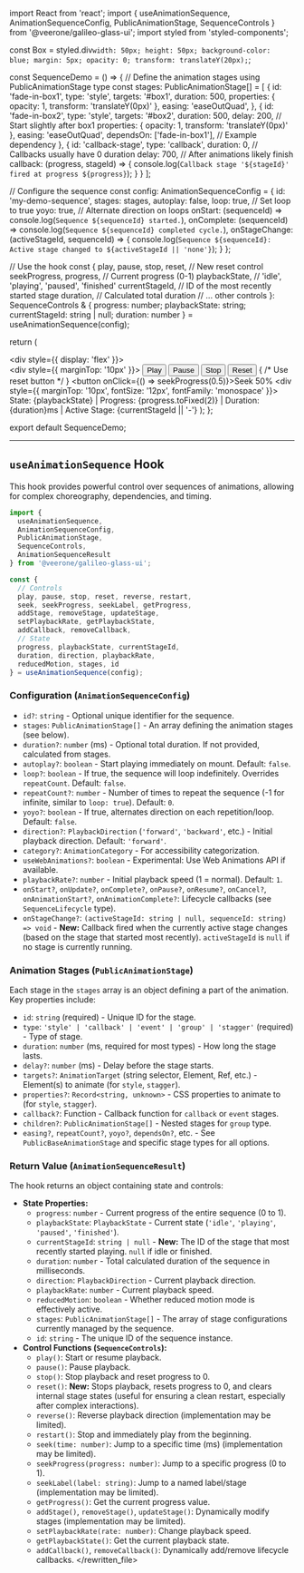 import React from 'react';
import { useAnimationSequence, AnimationSequenceConfig, PublicAnimationStage, SequenceControls } from '@veerone/galileo-glass-ui';
import styled from 'styled-components';

const Box = styled.div`
  width: 50px;
  height: 50px;
  background-color: blue;
  margin: 5px;
  opacity: 0;
  transform: translateY(20px);
`;

const SequenceDemo = () => {
  // Define the animation stages using PublicAnimationStage type
  const stages: PublicAnimationStage[] = [
    {
      id: 'fade-in-box1',
      type: 'style',
      targets: '#box1', 
      duration: 500,
      properties: { opacity: 1, transform: 'translateY(0px)' },
      easing: 'easeOutQuad',
    },
    {
      id: 'fade-in-box2',
      type: 'style',
      targets: '#box2',
      duration: 500,
      delay: 200, // Start slightly after box1
      properties: { opacity: 1, transform: 'translateY(0px)' },
      easing: 'easeOutQuad',
      dependsOn: ['fade-in-box1'], // Example dependency
    },
    {
      id: 'callback-stage',
      type: 'callback',
      duration: 0, // Callbacks usually have 0 duration
      delay: 700, // After animations likely finish
      callback: (progress, stageId) => {
        console.log(`Callback stage '${stageId}' fired at progress ${progress}`);
      }
    }
  ];

  // Configure the sequence
  const config: AnimationSequenceConfig = {
    id: 'my-demo-sequence',
    stages: stages,
    autoplay: false,
    loop: true, // Set loop to true
    yoyo: true, // Alternate direction on loops
    onStart: (sequenceId) => console.log(`Sequence ${sequenceId} started.`),
    onComplete: (sequenceId) => console.log(`Sequence ${sequenceId} completed cycle.`), 
    onStageChange: (activeStageId, sequenceId) => {
      console.log(`Sequence ${sequenceId}: Active stage changed to ${activeStageId || 'none'}`);
    }
  };

  // Use the hook
  const {
    play,
    pause,
    stop,
    reset, // New reset control
    seekProgress,
    progress, // Current progress (0-1)
    playbackState, // 'idle', 'playing', 'paused', 'finished'
    currentStageId, // ID of the most recently started stage
    duration, // Calculated total duration
    // ... other controls
  }: SequenceControls & { progress: number; playbackState: string; currentStageId: string | null; duration: number } = useAnimationSequence(config);

  return (
    <div>
      <div style={{ display: 'flex' }}>
        <Box id="box1" />
        <Box id="box2" />
      </div>
      <div style={{ marginTop: '10px' }}>
        <button onClick={play}>Play</button>
        <button onClick={pause}>Pause</button>
        <button onClick={stop}>Stop</button>
        <button onClick={reset}>Reset</button> { /* Use reset button */ }
        <button onClick={() => seekProgress(0.5)}>Seek 50%</button>
      </div>
      <div style={{ marginTop: '10px', fontSize: '12px', fontFamily: 'monospace' }}>
        State: {playbackState} | Progress: {progress.toFixed(2)} | Duration: {duration}ms | Active Stage: {currentStageId || '-'}
      </div>
    </div>
  );
};

export default SequenceDemo;

---

## `useAnimationSequence` Hook

This hook provides powerful control over sequences of animations, allowing for complex choreography, dependencies, and timing.

```typescript
import { 
  useAnimationSequence, 
  AnimationSequenceConfig, 
  PublicAnimationStage, 
  SequenceControls, 
  AnimationSequenceResult 
} from '@veerone/galileo-glass-ui';

const { 
  // Controls
  play, pause, stop, reset, reverse, restart, 
  seek, seekProgress, seekLabel, getProgress,
  addStage, removeStage, updateStage, 
  setPlaybackRate, getPlaybackState,
  addCallback, removeCallback,
  // State
  progress, playbackState, currentStageId,
  duration, direction, playbackRate, 
  reducedMotion, stages, id 
} = useAnimationSequence(config);
```

### Configuration (`AnimationSequenceConfig`)

*   `id?`: `string` - Optional unique identifier for the sequence.
*   `stages`: `PublicAnimationStage[]` - An array defining the animation stages (see below).
*   `duration?`: `number` (ms) - Optional total duration. If not provided, calculated from stages.
*   `autoplay?`: `boolean` - Start playing immediately on mount. Default: `false`.
*   `loop?`: `boolean` - If true, the sequence will loop indefinitely. Overrides `repeatCount`. Default: `false`.
*   `repeatCount?`: `number` - Number of times to repeat the sequence (-1 for infinite, similar to `loop: true`). Default: `0`.
*   `yoyo?`: `boolean` - If true, alternates direction on each repetition/loop. Default: `false`.
*   `direction?`: `PlaybackDirection` (`'forward'`, `'backward'`, etc.) - Initial playback direction. Default: `'forward'`.
*   `category?`: `AnimationCategory` - For accessibility categorization.
*   `useWebAnimations?`: `boolean` - Experimental: Use Web Animations API if available.
*   `playbackRate?`: `number` - Initial playback speed (1 = normal). Default: `1`.
*   `onStart?`, `onUpdate?`, `onComplete?`, `onPause?`, `onResume?`, `onCancel?`, `onAnimationStart?`, `onAnimationComplete?`: Lifecycle callbacks (see `SequenceLifecycle` type).
*   `onStageChange?`: `(activeStageId: string | null, sequenceId: string) => void` - **New:** Callback fired when the currently active stage changes (based on the stage that started most recently). `activeStageId` is `null` if no stage is currently running.

### Animation Stages (`PublicAnimationStage`)

Each stage in the `stages` array is an object defining a part of the animation. Key properties include:

*   `id`: `string` (required) - Unique ID for the stage.
*   `type`: `'style' | 'callback' | 'event' | 'group' | 'stagger'` (required) - Type of stage.
*   `duration`: `number` (ms, required for most types) - How long the stage lasts.
*   `delay?`: `number` (ms) - Delay before the stage starts.
*   `targets?`: `AnimationTarget` (string selector, Element, Ref, etc.) - Element(s) to animate (for `style`, `stagger`).
*   `properties?`: `Record<string, unknown>` - CSS properties to animate to (for `style`, `stagger`).
*   `callback?`: Function - Callback function for `callback` or `event` stages.
*   `children?`: `PublicAnimationStage[]` - Nested stages for `group` type.
*   `easing?`, `repeatCount?`, `yoyo?`, `dependsOn?`, etc. - See `PublicBaseAnimationStage` and specific stage types for all options.

### Return Value (`AnimationSequenceResult`)

The hook returns an object containing state and controls:

*   **State Properties:**
    *   `progress`: `number` - Current progress of the entire sequence (0 to 1).
    *   `playbackState`: `PlaybackState` - Current state (`'idle'`, `'playing'`, `'paused'`, `'finished'`).
    *   `currentStageId`: `string | null` - **New:** The ID of the stage that most recently started playing. `null` if idle or finished.
    *   `duration`: `number` - Total calculated duration of the sequence in milliseconds.
    *   `direction`: `PlaybackDirection` - Current playback direction.
    *   `playbackRate`: `number` - Current playback speed.
    *   `reducedMotion`: `boolean` - Whether reduced motion mode is effectively active.
    *   `stages`: `PublicAnimationStage[]` - The array of stage configurations currently managed by the sequence.
    *   `id`: `string` - The unique ID of the sequence instance.
*   **Control Functions (`SequenceControls`):**
    *   `play()`: Start or resume playback.
    *   `pause()`: Pause playback.
    *   `stop()`: Stop playback and reset progress to 0.
    *   `reset()`: **New:** Stops playback, resets progress to 0, and clears internal stage states (useful for ensuring a clean restart, especially after complex interactions).
    *   `reverse()`: Reverse playback direction (implementation may be limited).
    *   `restart()`: Stop and immediately play from the beginning.
    *   `seek(time: number)`: Jump to a specific time (ms) (implementation may be limited).
    *   `seekProgress(progress: number)`: Jump to a specific progress (0 to 1).
    *   `seekLabel(label: string)`: Jump to a named label/stage (implementation may be limited).
    *   `getProgress()`: Get the current progress value.
    *   `addStage()`, `removeStage()`, `updateStage()`: Dynamically modify stages (implementation may be limited).
    *   `setPlaybackRate(rate: number)`: Change playback speed.
    *   `getPlaybackState()`: Get the current playback state.
    *   `addCallback()`, `removeCallback()`: Dynamically add/remove lifecycle callbacks.
</rewritten_file> 